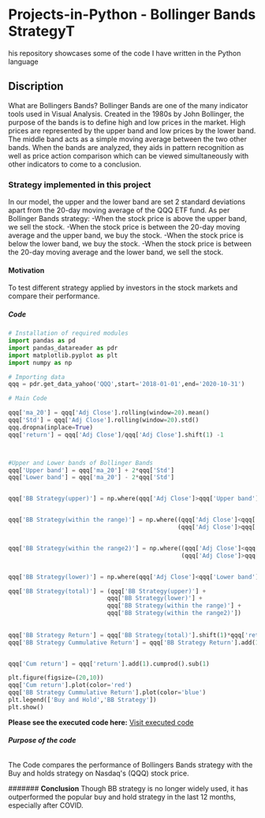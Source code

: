 # **Projects-in-Python - Bollinger Bands Strategy**T
his repository showcases some of the code I have written in the Python language

##  Discription

What are Bollingers Bands? 
Bollinger Bands are one of the many indicator tools used in Visual Analysis. Created in the 1980s by John Bollinger, the purpose of the bands is to define high and low prices in the market. High prices are represented by the upper band and low prices by the lower band. The middle band acts as a simple moving average between the two other bands. When the bands are analyzed, they aids in pattern recognition as well as price action comparison which can be viewed simultaneously with other indicators to come to a conclusion.

### **Strategy implemented in this project**

In our model, the upper and the lower band are set 2 standard deviations apart from the 20-day moving average of the QQQ ETF fund. 
As per Bollinger Bands strategy: 
-When the stock price is above the upper band, we sell the stock.
-When the stock price is between the 20-day moving average and the upper band, we buy the stock. 
-When the stock price is below the lower band, we buy the stock. 
-When the stock price is between the 20-day moving average and the lower band, we sell the stock.

#### **Motivation**
To test different strategy applied by investors in the stock markets and compare their performance. 


##### **Code**

```python
# Installation of required modules
import pandas as pd
import pandas_datareader as pdr
import matplotlib.pyplot as plt
import numpy as np

# Importing data
qqq = pdr.get_data_yahoo('QQQ',start='2018-01-01',end='2020-10-31')

# Main Code

qqq['ma_20'] = qqq['Adj Close'].rolling(window=20).mean()
qqq['Std'] = qqq['Adj Close'].rolling(window=20).std()
qqq.dropna(inplace=True)
qqq['return'] = qqq['Adj Close']/qqq['Adj Close'].shift(1) -1



#Upper and Lower bands of Bollinger Bands
qqq['Upper band'] = qqq['ma_20'] + 2*qqq['Std']
qqq['Lower band'] = qqq['ma_20'] - 2*qqq['Std']


qqq['BB Strategy(upper)'] = np.where(qqq['Adj Close']>qqq['Upper band'],-1,0)


qqq['BB Strategy(within the range)'] = np.where((qqq['Adj Close']<qqq['Upper band']) & 
                                                (qqq['Adj Close']>qqq['ma_20']),1,0)


qqq['BB Strategy(within the range2)'] = np.where((qqq['Adj Close']<qqq['ma_20']) & 
                                                 (qqq['Adj Close']>qqq['Lower band']),-1,0)


qqq['BB Strategy(lower)'] = np.where(qqq['Adj Close']<qqq['Lower band'],1,0)

qqq['BB Strategy(total)'] = (qqq['BB Strategy(upper)'] + 
                            qqq['BB Strategy(lower)'] + 
                            qqq['BB Strategy(within the range)'] + 
                            qqq['BB Strategy(within the range2)'])
            
            
qqq['BB Strategy Return'] = qqq['BB Strategy(total)'].shift(1)*qqq['return']
qqq['BB Strategy Cummulative Return'] = qqq['BB Strategy Return'].add(1).cumprod().sub(1)


qqq['Cum return'] = qqq['return'].add(1).cumprod().sub(1)

plt.figure(figsize=(20,10))
qqq['Cum return'].plot(color='red')
qqq['BB Strategy Cummulative Return'].plot(color='blue')
plt.legend(['Buy and Hold','BB Strategy'])
plt.show()
```
**Please see the executed code here:**
[Visit executed code](https://github.com/vadukia2/Projects-in-Python/blob/main/Bollinger%20Bonds%20strategy.ipynb)


###### **Purpose of the code**
The Code compares the performance of Bollingers Bands strategy with the Buy and holds strategy on Nasdaq's (QQQ) stock price.    


####### **Conclusion**
Though BB strategy is no longer widely used, it has outperformed the popular buy and hold strategy in the last 12 months, especially after COVID.
